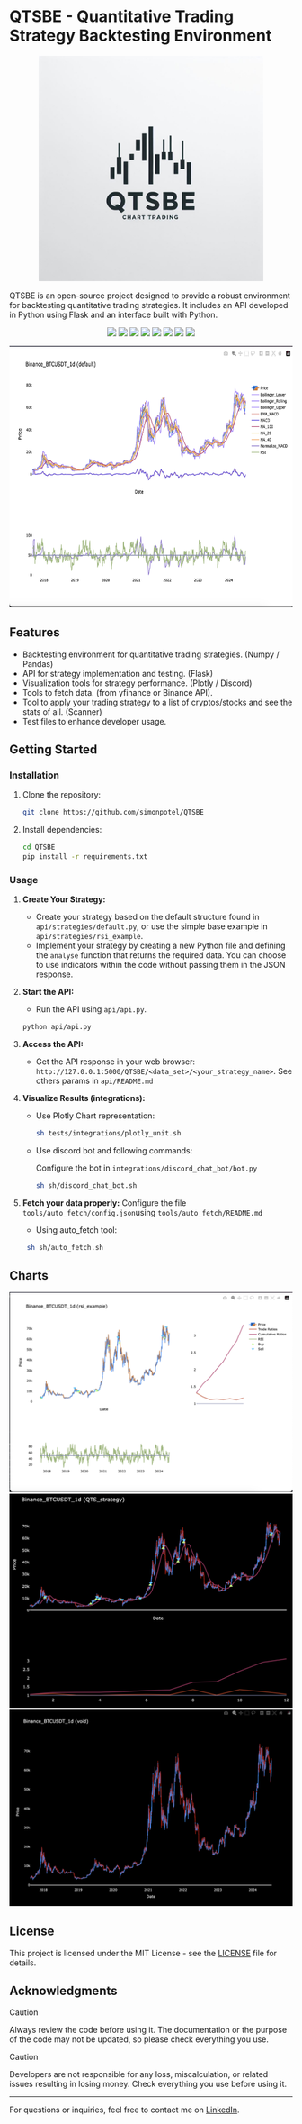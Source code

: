 # QTSBE - Quantitative Trading Strategy Backtesting Environment

<p align="center">
  <img src="https://github.com/simonpotel/QTSBE/blob/master/assets/logo.jpeg?raw=true" width="400" height="400">
</p>

QTSBE is an open-source project designed to provide a robust environment for backtesting quantitative trading strategies. It includes an API developed in Python using Flask and an interface built with Python.

<p align="center">
  <img src="https://img.shields.io/badge/Python-FFD43B?style=for-the-badge&logo=python&logoColor=blue">
  <img src="https://img.shields.io/badge/flask-%23000.svg?style=for-the-badge&logo=flask&logoColor=white">
  <img src="https://img.shields.io/badge/pandas-%23150458.svg?style=for-the-badge&logo=pandas&logoColor=white">
  <img src="https://img.shields.io/badge/numpy-%23013243.svg?style=for-the-badge&logo=numpy&logoColor=white">
  <img src="https://img.shields.io/badge/Plotly-%233F4F75.svg?style=for-the-badge&logo=plotly&logoColor=white">
  <img src="https://img.shields.io/badge/Binance-FCD535?style=for-the-badge&logo=binance&logoColor=white">
  <img src="https://img.shields.io/badge/Yahoo!-6001D2?style=for-the-badge&logo=Yahoo!&logoColor=white">
  <img src="https://img.shields.io/badge/Linux-FCC624?style=for-the-badge&logo=linux&logoColor=black">
</p>

<p align="center">
  <img src="https://github.com/simonpotel/QTSBE/blob/master/assets/integration/plotly/white_2.png?raw=true" width="618.8" height="463.8">
</p>

## Features

- Backtesting environment for quantitative trading strategies. (Numpy / Pandas)
- API for strategy implementation and testing. (Flask)
- Visualization tools for strategy performance. (Plotly / Discord)
- Tools to fetch data. (from yfinance or Binance API).
- Tool to apply your trading strategy to a list of cryptos/stocks and see the stats of all. (Scanner)
- Test files to enhance developer usage.

## Getting Started

### Installation

1. Clone the repository:

   ```bash
   git clone https://github.com/simonpotel/QTSBE
   ```

2. Install dependencies:

   ```bash
   cd QTSBE
   pip install -r requirements.txt
   ```

### Usage

1. **Create Your Strategy:**
   - Create your strategy based on the default structure found in `api/strategies/default.py`, or use the simple base example in `api/strategies/rsi_example`.
   - Implement your strategy by creating a new Python file and defining the `analyse` function that returns the required data. You can choose to use indicators within the code without passing them in the JSON response.

2. **Start the API:**
   - Run the API using `api/api.py`.

   ```bash
   python api/api.py
   ```

3. **Access the API:**
   - Get the API response in your web browser: `http://127.0.0.1:5000/QTSBE/<data_set>/<your_strategy_name>`.
     See others params in `api/README.md`

4. **Visualize Results (integrations):**
   
     - Use Plotly Chart representation:
    
       ```bash
       sh tests/integrations/plotly_unit.sh
       ```
  
     - Use discord bot and following commands:
    
       Configure the bot in `integrations/discord_chat_bot/bot.py`
    
       ```bash
       sh sh/discord_chat_bot.sh
       ```

5.  **Fetch your data properly:**
      Configure the file `tools/auto_fetch/config.json`using `tools/auto_fetch/README.md`
      - Using auto_fetch tool:

       ```bash
        sh sh/auto_fetch.sh
       ```

## Charts

![image](https://github.com/simonpotel/QTSBE/blob/master/assets/integration/plotly/white_3.png?raw=true)
![image](https://github.com/simonpotel/QTSBE/blob/master/assets/integration/plotly/black_2.png?raw=true)
![image](https://github.com/simonpotel/QTSBE/blob/master/assets/integration/plotly/void.png?raw=true)

## License

This project is licensed under the MIT License - see the [LICENSE](LICENSE) file for details.

## Acknowledgments

> [!CAUTION]  
> Always review the code before using it. The documentation or the purpose of the code may not be updated, so please check everything you use.

> [!CAUTION]  
> Developers are not responsible for any loss, miscalculation, or related issues resulting in losing money. Check everything you use before using it.

---

For questions or inquiries, feel free to contact me on [LinkedIn](https://www.linkedin.com).
